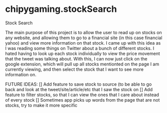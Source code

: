 # chipygaming.stockSearch
Stock Search

The main purpose of this project is to allow the user to read up on stocks on any website, and allowing them to go to a financial site (in this case financial yahoo) and view more information on that stock.
I came up with this idea as I was reading some things on Twitter about a bunch of different stocks. I hated having to look up each stock individually to view the price movement that the tweet was talking about. With this, I can now just click on the google extension, which will pull up all stocks mentionted on the page I am currently viewing, and then select the stock that I want to see more information on.

FUTURE IDEAS:
[] Add feature to save stock to source (to be able to go back and look at the tweet/site/article/etc that I saw the stock on
[] Add feature to filter stocks, so that I can view the ones that I care about instead of every stock
[] Sometimes app picks up words from the page that are not stocks, try to make it more specific
